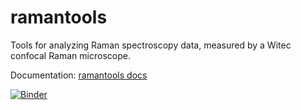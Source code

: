 # ramantools
Tools for analyzing Raman spectroscopy data, measured by a Witec confocal Raman microscope.

Documentation: [ramantools docs](docs/_build/html/index.html)

[![Binder](https://mybinder.org/badge_logo.svg)](https://mybinder.org/v2/gh/zrbyte/ramantools/HEAD?labpath=ramantools%20tutorial.ipynb)
